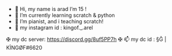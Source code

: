 - 👋 Hi, my name is arad I’m 15 !
- 🌱 I’m currently learning scratch & python
- 🎼 I’m pianist, and i teaching scratch!
- 🎊 my instagram id : kingof._.arel


✠ my dc server: https://discord.gg/8uf5PP7h
✠ 📫 my dc id : §Ğ | KÌNGØF#6620
